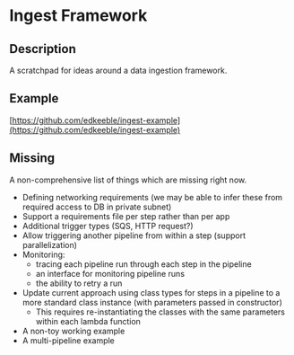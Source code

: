 # Ingest Framework

## Description

A scratchpad for ideas around a data ingestion framework.

## Example

[https://github.com/edkeeble/ingest-example](https://github.com/edkeeble/ingest-example)

## Missing

A non-comprehensive list of things which are missing right now.

- Defining networking requirements (we may be able to infer these from required access to DB in private subnet)
- Support a requirements file per step rather than per app
- Additional trigger types (SQS, HTTP request?)
- Allow triggering another pipeline from within a step (support parallelization)
- Monitoring:
  - tracing each pipeline run through each step in the pipeline
  - an interface for monitoring pipeline runs
  - the ability to retry a run
- Update current approach using class types for steps in a pipeline to a more standard class instance (with parameters passed in constructor)
  - This requires re-instantiating the classes with the same parameters within each lambda function
- A non-toy working example
- A multi-pipeline example
